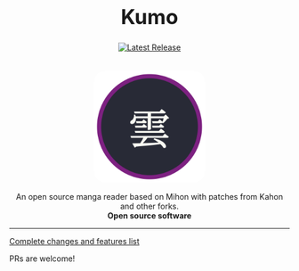 <h1 align="center" style="margin-top: 40px; font-size: 2.6em;">Kumo</h1>

<p align="center">
  <a href="https://github.com/nubesurrealista/Kumo/releases/latest">
    <img src="https://img.shields.io/github/v/release/nubesurrealista/Kumo?label=Latest%20Release&color=8e44ad" alt="Latest Release" />
  </a>
</p>

<p align="center">
  <img src=".github/assets/logo.png" alt="Logo" width="200" style="margin-top: 20px; border-radius: 20px;" />
</p>

<p align="center">
  An open source manga reader based on Mihon with patches from Kahon and other forks.<br>
  <strong>Open source software</strong>
</p>

---

[Complete changes and features list](features.md)

PRs are welcome!
